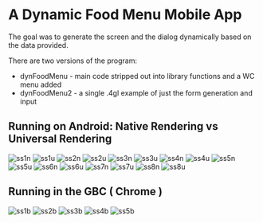 # A Dynamic Food Menu Mobile App

The goal was to generate the screen and the dialog dynamically based on the data provided.

There are two versions of the program:
* dynFoodMenu - main code stripped out into library functions and a WC menu added
* dynFoodMenu2 - a single .4gl example of just the form generation and input

## Running on Android: Native Rendering vs Universal Rendering
![ss1n](https://github.com/neilm-fourjs/dynFoodMenu/raw/master/screenshots/ss1nat.png "SS1NAT")
![ss1u](https://github.com/neilm-fourjs/dynFoodMenu/raw/master/screenshots/ss1ur.png "SS1UR")
![ss2n](https://github.com/neilm-fourjs/dynFoodMenu/raw/master/screenshots/ss2nat.png "SS2NAT")
![ss2u](https://github.com/neilm-fourjs/dynFoodMenu/raw/master/screenshots/ss2ur.png "SS2UR")
![ss3n](https://github.com/neilm-fourjs/dynFoodMenu/raw/master/screenshots/ss3nat.png "SS3NAT")
![ss3u](https://github.com/neilm-fourjs/dynFoodMenu/raw/master/screenshots/ss3ur.png "SS3UR")
![ss4n](https://github.com/neilm-fourjs/dynFoodMenu/raw/master/screenshots/ss4nat.png "SS4NAT")
![ss4u](https://github.com/neilm-fourjs/dynFoodMenu/raw/master/screenshots/ss4ur.png "SS4UR")
![ss5n](https://github.com/neilm-fourjs/dynFoodMenu/raw/master/screenshots/ss5nat.png "SS5NAT")
![ss5u](https://github.com/neilm-fourjs/dynFoodMenu/raw/master/screenshots/ss5ur.png "SS5UR")
![ss6n](https://github.com/neilm-fourjs/dynFoodMenu/raw/master/screenshots/ss6nat.png "SS6NAT")
![ss6u](https://github.com/neilm-fourjs/dynFoodMenu/raw/master/screenshots/ss6ur.png "SS5UR")
![ss7n](https://github.com/neilm-fourjs/dynFoodMenu/raw/master/screenshots/ss7nat.png "SS7NAT")
![ss7u](https://github.com/neilm-fourjs/dynFoodMenu/raw/master/screenshots/ss7ur.png "SS7UR")
![ss8n](https://github.com/neilm-fourjs/dynFoodMenu/raw/master/screenshots/ss8nat.png "SS8NAT")
![ss8u](https://github.com/neilm-fourjs/dynFoodMenu/raw/master/screenshots/ss8ur.png "SS8UR")

## Running in the GBC ( Chrome )
![ss1b](https://github.com/neilm-fourjs/dynFoodMenu/raw/master/screenshots/ss1gbc.png "SS1B")
![ss2b](https://github.com/neilm-fourjs/dynFoodMenu/raw/master/screenshots/ss2gbc.png "SS2B")
![ss3b](https://github.com/neilm-fourjs/dynFoodMenu/raw/master/screenshots/ss3gbc.png "SS3B")
![ss4b](https://github.com/neilm-fourjs/dynFoodMenu/raw/master/screenshots/ss4gbc.png "SS4B")
![ss5b](https://github.com/neilm-fourjs/dynFoodMenu/raw/master/screenshots/ss5gbc.png "SS5B")
